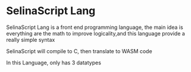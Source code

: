 # SelinaScript Lang

SelinaScript Lang is a front end programming language, the main idea is everything are the math to improve logicality,and this language provide a really simple syntax 

SelinaScript will compile to C, then translate to WASM code 

In this Language, only has 3 datatypes